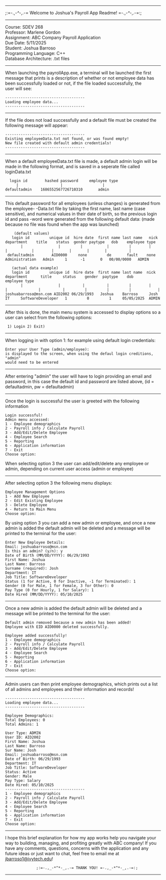 ---------------------------------------------------------------------------------------------------
                                                                           
  ;:=-.,_-*^*-_,.-= Welcome to Joshua's Payroll App Readme! =-.,_-*^*-_,.-=:;
                                                                          
---------------------------------------------------------------------------------------------------
                                                                        
Course: SDEV 268                                      
Professor: Marlene Gordon                        
Assignment: ABC Company Payroll Application           
Due Date: 5/11/2025                                   
Student: Joshua Barroso                              
Programming Language: C++                                
Database Architecture: .txt files                        
                                                                           
---------------------------------------------------------------------------------------------------
                                                                              
  When launching the payrollApp.exe, a terminal will be launched the first  
  message that prints is a description of whether or not employee data 
  has been successfully loaded or not, if the file loaded successfully, the    
  user will see:                                                            
                                                                           
    ------------------------------------
    Loading employee data...
    ------------------------------------

---------------------------------------------------------------------------------------------------

  If the file does not load successfully and a default file must be created
  the following message will appear:

    ------------------------------------
    Existing employeeData.txt not found, or was found empty!      
    New file created with default admin credentials!
    ------------------------------------

---------------------------------------------------------------------------------------------------

  When a default employeeData.txt file is made, a default admin login will
  be made in the following format, and is saved in a seperate file called
  loginData.txt

      login id        hashed password     employee type
         |                   |                  |
    defaultadmin    1686552567726710310       admin

---------------------------------------------------------------------------------------------------

   This default password for all employees (unless changes) is generated
   from the employee-
  -Data.txt file by taking the first name, last name (case sensitive), and
   numerical values in their date of birth, so the previous login id and pass
  -word were generated from the following default data: (made because no file
   was found when the app was launched)

        (default values)
       login id         unique id  hire date  first name last name   nick      department    title    status  gender paytype   dob    employee type
           |                |         |           |         |        |            |           |        |       |       |       |          |
     defaultadmin        AID0000     none         de       fault    none    Administration   Admin     1      -1       0   00/00/0000   ADMIN

       (actual data example)
       login id         unique id  hire date  first name last name  nick       department      title     status    gender  paytype    dob      employee type
           |                |          |          |         |        |            |              |          |         |         |         |            |
    joshuabarroso@msn.com AID2002 06/29/1993   Joshua    Barroso     Josh        IT     SoftwareDeveloper   1         0         1     05/05/2025  ADMIN
  

---------------------------------------------------------------------------------------------------

  After this is done, the main menu system is accessed to display options so
  a user can select from the following options:

     1) Login 2) Exit)
                                                                           
---------------------------------------------------------------------------------------------------

  When logging in with option 1: for example using default login credentials:

    Enter your User Type (admin/employee):
    is displayed to the screen, when using the defaul login creditions, "admin"
    would need to be entered

---------------------------------------------------------------------------------------------------
  
  After entering "admin" the user will have to login providing an email and
  password, in this case the default id and password are listed above,
  (id = defaultadmin, pw = defaultadmin)

---------------------------------------------------------------------------------------------------

  Once the login is successful the user is greeted with the following information

    Login successful!
    Admin menu accessed:
    1 - Employee demographics
    2 - Payroll info / Calculate Payroll
    3 - Add/Edit/Delete Employee
    4 - Employee Search
    5 - Reporting
    6 - Application information
    7 - Exit
    Choose option: 

  When selecting option 3 the user can add/edit/delete any employee or admin,
  depending on current user access (admin or employee)

---------------------------------------------------------------------------------------------------

  After selecting option 3 the following menu displays:

    Employee Management Options
    1 - Add New Employee
    2 - Edit Existing Employee
    3 - Delete Employee
    4 - Return to Main Menu
    Choose option:

  By using option 3 you can add a new admin or employee,
  and once a new admin is added the default admin will be deleted and a message will
  be printed to the terminal for the user:

    Enter New Employee Details:
    Email: joshuabarroso@msn.com
    Is this an admin? (y/n): y
    Date of Birth (MM/DD/YYYY): 06/29/1993
    First Name: Joshua
    Last Name: Barroso
    Surname (required): Josh
    Department: IT
    Job Title: SoftwareDeveloper
    Status (1 for Active, 0 for Inactive, -1 for Terminated): 1
    Gender (0 for Male, 1 for Female, 3 for Other): 0
    Pay Type (0 for Hourly, 1 for Salary): 1
    Date Hired (MM/DD/YYYY): 05/10/2025

---------------------------------------------------------------------------------------------------


  Once a new admin is added the default admin will be deleted and a message will
  be printed to the terminal for the user:

    Default admin removed because a new admin has been added!
    Employee with EID AID0000 deleted successfully.

    Employee added successfully!
    1 - Employee demographics
    2 - Payroll info / Calculate Payroll
    3 - Add/Edit/Delete Employee
    4 - Employee Search
    5 - Reporting
    6 - Application information
    7 - Exit
    Choose option:

---------------------------------------------------------------------------------------------------

  Admin users can then print employee demographics, which prints out a list of all admins and employees and their information
  and records!
  
    ------------------------------------
    Loading employee data...
    ------------------------------------
    
    Employee Demographics:
    Total Employees: 0
    Total Admins: 1
    
    User Type: ADMIN
    User ID: AID2002
    First Name: Joshua
    Last Name: Barroso
    Sur Name: Josh
    Email: joshuabarroso@msn.com
    Date of Birth: 06/29/1993
    Department: IT
    Job Title: SoftwareDeveloper
    Status: Active
    Gender: Male
    Pay Type: Salary
    Date Hired: 05/10/2025
    ------------------------------------
    1 - Employee demographics
    2 - Payroll info / Calculate Payroll
    3 - Add/Edit/Delete Employee
    4 - Employee Search
    5 - Reporting
    6 - Application information
    7 - Exit
    Choose option:

---------------------------------------------------------------------------------------------------

  I hope this brief explanation for how my app works help you navigate your way to
  building, managing, and profiting greatly with ABC company!
  If you have any comments, questions, concerns with the application and any future
  ideas or just want to chat, feel free to email me at jbarroso1@ivytech.edu!

                  ;:=-.,_-*^*-_,.-= THANK YOU! =-.,_-*^*-_,.-=:;

---------------------------------------------------------------------------------------------------
